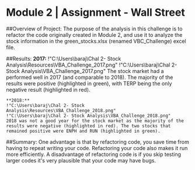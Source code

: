 # Module 2 | Assignment - Wall Street

##Overview of Project:
    The purpose of the analysis in this challenge is to refactor the code originally created in Module 2, and use it to analyze the stock information in the green_stocks.xlsx (renamed VBC_Challenge) excel file.

##Results: 
    **2017:**
    !"C:\Users\baraj\Chal 2- Stock Analysis\Resources\VBA_Challenge_2017.png"
    !"C:\Users\baraj\Chal 2- Stock Analysis\VBA_Challenge_2017.png"
    The stock market had a performed well in 2017 (and comparable to 2018). The majority of the results were positive (highlighted in green), with TERP being the only negative result (highlighted in red). 

    **2018:**
    !"C:\Users\baraj\Chal 2- Stock Analysis\Resources\VBA_Challenge_2018.png"
    !"C:\Users\baraj\Chal 2- Stock Analysis\VBA_Challenge_2018.png"
    2018 was not a good year for the stock market as the majority of the results were negative (highlighted in red). The two stocks that remained positive were ENPH and RUN (highlighted in green).

##Summary: 
        One advantage is that by refactoring code, you save time from having to repeat writing your code. Refactoring your code also makes it run more efficiently. A disadvantage of refactoring code is if you skip testing larger codes it's very plausible that your code may have bugs.
